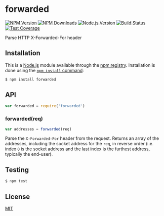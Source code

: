# forwarded

[![NPM Version][npm-image]][npm-url]
[![NPM Downloads][downloads-image]][downloads-url]
[![Node.js Version][node-version-image]][node-version-url]
[![Build Status][ci-image]][ci-url]
[![Test Coverage][coveralls-image]][coveralls-url]

Parse HTTP X-Forwarded-For header

## Installation

This is a [Node.js](https://nodejs.org/en/) module available through the
[npm registry](https://www.npmjs.com/). Installation is done using the
[`npm install` command](https://docs.npmjs.com/getting-started/installing-npm-packages-locally):

```sh
$ npm install forwarded
```

## API

```js
var forwarded = require('forwarded')
```

### forwarded(req)

```js
var addresses = forwarded(req)
```

Parse the `X-Forwarded-For` header from the request. Returns an array of the addresses, including the socket address for
the `req`, in reverse order (i.e. index `0` is the socket address and the last index is the furthest address, typically
the end-user).

## Testing

```sh
$ npm test
```

## License

[MIT](LICENSE)

[ci-image]: https://badgen.net/github/checks/jshttp/forwarded/master?label=ci

[ci-url]: https://github.com/jshttp/forwarded/actions?query=workflow%3Aci

[npm-image]: https://img.shields.io/npm/v/forwarded.svg

[npm-url]: https://npmjs.org/package/forwarded

[node-version-image]: https://img.shields.io/node/v/forwarded.svg

[node-version-url]: https://nodejs.org/en/download/

[coveralls-image]: https://img.shields.io/coveralls/jshttp/forwarded/master.svg

[coveralls-url]: https://coveralls.io/r/jshttp/forwarded?branch=master

[downloads-image]: https://img.shields.io/npm/dm/forwarded.svg

[downloads-url]: https://npmjs.org/package/forwarded
